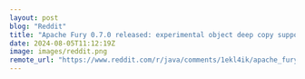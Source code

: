 ```yaml
---
layout: post
blog: "Reddit"
title: "Apache Fury 0.7.0 released: experimental object deep copy support"
date: 2024-08-05T11:12:19Z
image: images/reddit.png
remote_url: "https://www.reddit.com/r/java/comments/1ekl4ik/apache_fury_070_released_experimental_object_deep/"
---
```

